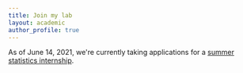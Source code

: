 ```yaml
---
title: Join my lab
layout: academic
author_profile: true
---
```


As of June 14, 2021, we're currently taking applications for a [summer statistics internship](https://drive.google.com/file/d/1BWNjomhsfVXVCLAvKH2c0JPZwVK0HoJT/view?usp=sharing).